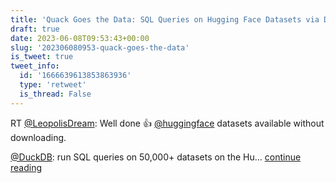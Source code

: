 ```yaml
---
title: 'Quack Goes the Data: SQL Queries on Hugging Face Datasets via DuckDB'
draft: true
date: 2023-06-08T09:53:43+00:00
slug: '202306080953-quack-goes-the-data'
is_tweet: true
tweet_info:
  id: '1666639613853863936'
  type: 'retweet'
  is_thread: False
---
```




RT [@LeopolisDream](https://x.com/LeopolisDream): Well done 👍
[@huggingface](https://x.com/huggingface) datasets available without downloading.

[@DuckDB](https://x.com/DuckDB): run SQL queries on 50,000+ datasets on the Hu… [continue reading](https://x.com/sytelus/status/1666639613853863936)
